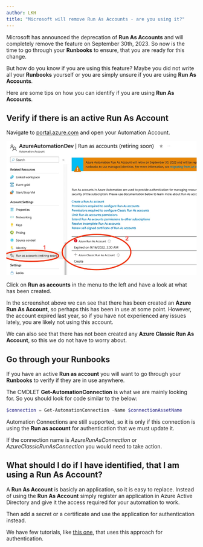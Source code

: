```yaml
---
author: LKH
title: "Microsoft will remove Run As Accounts - are you using it?"
---
```


Microsoft has announced the deprecation of **Run As Accounts** and will completely remove the feature on September 30th, 2023. So now is the time to go through your **Runbooks** to ensure, that you are ready for this change.

But how do you know if you are using this feature? Maybe you did not write all your **Runbooks** yourself or you are simply unsure if you are using **Run As Accounts**.

Here are some tips on how you can identify if you are using **Run As Accounts**.

## Verify if there is an active Run As Account

Navigate to [portal.azure.com](https://portal.azure.com) and open your Automation Account.

![Run as accounts in the azure portal](/assets/images/post_identify-if-you-are-using-run-as-accounts.webp)

Click on **Run as accounts** in the menu to the left and have a look at what has been created.

In the screenshot above we can see that there has been created an **Azure Run As Account**, so perhaps this has been in use at some point. However, the account expired last year, so if you have not experienced any issues lately, you are likely not using this account.

We can also see that there has not been created any **Azure Classic Run As Account**, so this we do not have to worry about.

## Go through your Runbooks

If you have an active **Run as account**  you will want to go through your **Runbooks** to verify if they are in use anywhere.

The CMDLET **Get-AutomationConnection** is what we are mainly looking for. So you should look for code similar to the below:

```powershell
$connection = Get-AutomationConnection -Name $connectionAssetName  
```

Automation Connections are still supported, so it is only if this connection is using the **Run as account** for authentication that we must update it. 

If the connection name is *AzureRunAsConnection* or *AzureClassicRunAsConnection* you would need to take action.

## What should I do if I have identified, that I am using a Run As Account?

A **Run As Account** is basicly an application, so it is easy to replace. Instead of using the **Run As Account** simply register an application in Azure Active Directory and give it the access required for your automation to work.

Then add a secret or a certificate and use the application for authentication instead.

We have few tutorials, like [this one](/automation-app/azure-ad-integration/), that uses this approach for authentication.
